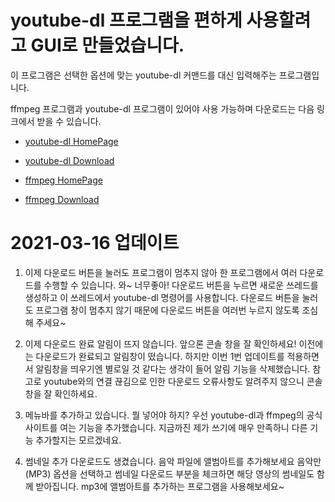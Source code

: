 # youtube-dl 프로그램을 편하게 사용할려고 GUI로 만들었습니다.
이 프로그램은 선택한 옵션에 맞는 youtube-dl 커맨드를 대신 입력해주는 프로그램입니다.

ffmpeg 프로그램과 youtube-dl 프로그램이 있어야 사용 가능하며 다운로드는 다음 링크에서 받을 수 있습니다.
* [youtube-dl HomePage](https://youtube-dl.org/)
- [youtube-dl Download](http://ytdl-org.github.io/youtube-dl/download.html)

* [ffmpeg HomePage](https://ffmpeg.org/)
- [ffmpeg Download](https://ffmpeg.org/download.html)


# 2021-03-16 업데이트
1. 이제 다운로드 버튼을 눌러도 프로그램이 멈추지 않아 한 프로그램에서 여러 다운로드를 수행할 수 있습니다. 와~ 너무좋아!
  다운로드 버튼을 누르면 새로운 쓰레드를 생성하고 이 쓰레드에서 youtube-dl 명령어를 사용합니다.
  다운로드 버튼을 눌러도 프로그램 창이 멈추지 않기 때문에 다운로드 버튼을 여러번 누르지 않도록 조심해 주세요~  

2. 이제 다운로드 완료 알림이 뜨지 않습니다. 앞으론 콘솔 창을 잘 확인하세요!
  이전에는 다운로드가 완료되고 알림창이 떴습니다. 
  하지만 이번 1번 업데이트를 적용하면서 알림창을 띄우기엔 별로일 것 같다는 생각이 들어 알림 기능을 삭제했습니다.
  참고로 youtube와의 연결 끊김으로 인한 다운로드 오류사항도 알려주지 않으니 콘솔 창을 잘 확인하세요.

3. 메뉴바를 추가하고 있습니다. 뭘 넣어야 하지?
  우선 youtube-dl과 ffmpeg의 공식 사이트를 여는 기능을 추가했습니다.
  지금까진 제가 쓰기에 매우 만족하니 다른 기능 추가할지는 모르겠네요.
  
4. 썸네일 추가 다운로드도 생겼습니다. 음악 파일에 앨범아트를 추가해보세요
  음악만(MP3) 옵션을 선택하고 썸네일 다운로드 부분을 체크하면 해당 영상의 썸네일도 함께 받아집니다.
  mp3에 앨범아트를 추가하는 프로그램을 사용해보세요~